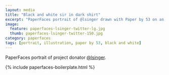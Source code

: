 ```yaml
---
layout: media
title: "Black and white sir in dark shirt"
excerpt: "PaperFaces portrait of @lsinger drawn with Paper by 53 on an iPad."
image: 
  feature: paperfaces-lsinger-twitter-lg.jpg
  thumb: paperfaces-lsinger-twitter-150.jpg
category: paperfaces
tags: [portrait, illustration, paper by 53, black and white]
---
```


PaperFaces portrait of project donator [@lsinger](http://twitter.com/lsinger).

{% include paperfaces-boilerplate.html %}